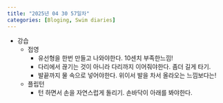 ```yaml
---
title: "2025년 04 30 57일차"
categories: [Bloging, Swim diaries]
---
```


- 강습
  - 접영
    - 유선형을 한번 만들고 나와야한다. 10센치 부족한느낌! 
    - 다리에서 끊기는 것이 아니라 다리까지 이어줘야한다. 좀더 길게 타기. 
    - 발끝까지 물 속으로 넣어야한다. 위이서 발을 차서 올라오는 느낌보다는! 
  - 플립턴
    - 턴 하면서 손을 자연스럽게 돌리기. 손바닥이 아래를 봐야한다. 